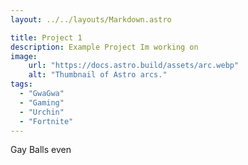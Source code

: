 ```yaml
---
layout: ../../layouts/Markdown.astro

title: Project 1
description: Example Project Im working on
image:
    url: "https://docs.astro.build/assets/arc.webp"
    alt: "Thumbnail of Astro arcs."
tags: 
  - "GwaGwa"
  - "Gaming"
  - "Urchin"
  - "Fortnite"
---
```


Gay Balls even